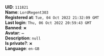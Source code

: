 **UID**: `111821`  
**Name**: `LordRegent303`  
**Registered at**: `Tue, 04 Oct 2022 21:32:09 GMT`  
**Last login**: `Thu, 06 Oct 2022 20:59:43 GMT`  
**Banned**: `❌`  
**Avatar**: `➖`  
**Description**: ```null```  
**Is private?**: `❌`  
**Language**: `en-GB`
